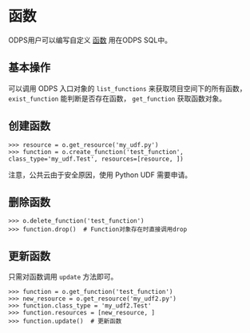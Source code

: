 函数
====

ODPS用户可以编写自定义
[函数](https://docs.aliyun.com/#/pub/odps/basic/definition&function)
用在ODPS SQL中。

基本操作
--------

可以调用 ODPS 入口对象的 `list_functions`
来获取项目空间下的所有函数，`exist_function` 能判断是否存在函数，
`get_function` 获取函数对象。

创建函数
--------

``` {.sourceCode .python}
>>> resource = o.get_resource('my_udf.py')
>>> function = o.create_function('test_function', class_type='my_udf.Test', resources=[resource, ])
```

<div class="admonition note">

注意，公共云由于安全原因，使用 Python UDF 需要申请。

</div>

删除函数
--------

``` {.sourceCode .python}
>>> o.delete_function('test_function')
>>> function.drop()  # Function对象存在时直接调用drop
```

更新函数
--------

只需对函数调用 `update` 方法即可。

``` {.sourceCode .python}
>>> function = o.get_function('test_function')
>>> new_resource = o.get_resource('my_udf2.py')
>>> function.class_type = 'my_udf2.Test'
>>> function.resources = [new_resource, ]
>>> function.update()  # 更新函数
```
